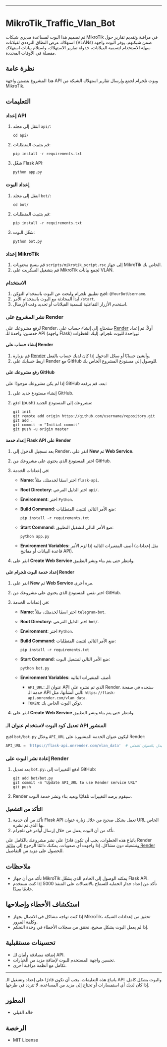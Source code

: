 

---

# MikroTik_Traffic_Vlan_Bot

تم تصميم هذا البوت لمساعدة مديري شبكات MikroTik في مراقبة وتقديم تقارير حول استهلاك عرض النطاق الترددي لفيلانات (VLANs) ضمن شبكتهم. يوفر البوت واجهة سهلة الاستخدام لتسمية الفيلانات، جدولة تقارير الاستهلاك، واستلام بيانات استهلاك مفصلة في الأوقات المحددة.

## نظرة عامة

هذا المشروع يتضمن واجهة API وبوت تلجرام لجمع وإرسال تقارير استهلاك الشبكة من MikroTik.

## التعليمات

### إعداد API

1. انتقل إلى مجلد `api/`:

   ```shell
   cd api/
   ```

2. قم بتثبيت المتطلبات:

   ```shell
   pip install -r requirements.txt
   ```

3. شغّل Flask API:

   ```shell
   python app.py
   ```

### إعداد البوت

1. انتقل إلى مجلد `bot/`:

   ```shell
   cd bot/
   ```

2. قم بتثبيت المتطلبات:

   ```shell
   pip install -r requirements.txt
   ```

3. شغّل البوت:

   ```shell
   python bot.py
   ```

### إعداد MikroTik

1. قم بنسخ محتويات `scripts/mikrotik_script.rsc` إلى جهاز MikroTik الخاص بك.
2. قم بتشغيل السكربت على MikroTik لجمع بيانات VLAN.

### الاستخدام

1. افتح تطبيق تلجرام وابحث عن البوت باستخدام التوكن: `@YourBotUsername`.
2. ابدأ المحادثة مع البوت باستخدام الأمر `/start`.
3. استخدم الأزرار التفاعلية لتسمية الفيلانات أو تحديد وقت الإرسال.

### نشر المشروع على Render

لرفع مشروعك على Render، ستحتاج إلى إنشاء حساب على [Render](https://render.com/) أولاً، ثم إعداد خدمتين: واحدة للـ API (واجهة Flask) وواحدة للبوت تلجرام. إليك الخطوات:

#### إنشاء حساب على Render

1. قم بزيارة [Render](https://render.com/) وأنشئ حسابًا أو سجّل الدخول إذا كان لديك حساب بالفعل.
2. اربط حسابك على Render مع GitHub للوصول إلى مستودع المشروع الخاص بك.

#### رفع مشروعك على GitHub

إذا لم يكن مشروعك موجودًا على GitHub بعد، قم برفعه:

1. إنشاء مستودع جديد على GitHub.
2. ادفع (push) مشروعك إلى المستودع الجديد:

   ```shell
   git init
   git remote add origin https://github.com/username/repository.git
   git add .
   git commit -m "Initial commit"
   git push -u origin master
   ```

#### إعداد خدمة Flask API على Render

1. بعد تسجيل الدخول إلى Render، انقر على **New** ثم **Web Service**.
2. اختر المستودع الذي يحتوي على مشروعك من GitHub.
3. في إعدادات الخدمة:
   - **Name**: اختر اسمًا لخدمتك، مثلاً `flask-api`.
   - **Root Directory**: اختر الدليل الفرعي `api/`.
   - **Environment**: اختر `Python`.
   - **Build Command**: ضع الأمر التالي لتثبيت المتطلبات:

     ```shell
     pip install -r requirements.txt
     ```

   - **Start Command**: ضع الأمر التالي لتشغيل التطبيق:

     ```shell
     python app.py
     ```

   - **Environment Variables**: أضف المتغيرات التالية إذا لزم الأمر (مثل إعدادات قاعدة البيانات أو مفاتيح API).

4. انقر على **Create Web Service** وانتظر حتى يتم بناء ونشر التطبيق.

#### إعداد خدمة البوت تلجرام على Render

1. انقر على **New** ثم **Web Service** مرة أخرى.
2. اختر نفس المستودع الذي يحتوي على مشروعك من GitHub.
3. في إعدادات الخدمة:
   - **Name**: اختر اسمًا لخدمتك، مثلاً `telegram-bot`.
   - **Root Directory**: اختر الدليل الفرعي `bot/`.
   - **Environment**: اختر `Python`.
   - **Build Command**: ضع الأمر التالي لتثبيت المتطلبات:

     ```shell
     pip install -r requirements.txt
     ```

   - **Start Command**: ضع الأمر التالي لتشغيل البوت:

     ```shell
     python bot.py
     ```

   - **Environment Variables**: أضف المتغيرات التالية:
     - `API_URL`: عنوان الـ API الذي تم نشره على Render. ستجده في صفحة خدمة الـ API التي أنشأتها، مثل: `https://flask-api.onrender.com/vlan_data`.
     - `TOKEN`: توكن البوت الخاص بك.

4. انقر على **Create Web Service** وانتظر حتى يتم بناء ونشر التطبيق.

### تعديل كود البوت لاستخدام عنوان الـ API المنشور

افتح `bot/bot.py` وعدّل `API_URL` ليكون عنوان الخدمة المنشورة على Render:

```python
API_URL = 'https://flask-api.onrender.com/vlan_data'  # استبدل بالعنوان الفعلي
```

### إعادة نشر البوت على Render

1. بعد تعديل `bot.py`، ادفع التغييرات إلى GitHub:

   ```shell
   git add bot/bot.py
   git commit -m "Update API_URL to use Render service URL"
   git push
   ```

2. Render سيقوم برصد التغييرات تلقائيًا ويعيد بناء ونشر خدمة البوت.

### التأكد من التشغيل

1. تأكد من أن خدمة Flask API تعمل بشكل صحيح من خلال زيارة عنوان URL الخاص بها الذي تم نشره.
2. تأكد من أن البوت يعمل من خلال إرسال أوامر في تلجرام.

باتباع هذه الخطوات، يجب أن تكون قادرًا على نشر مشروعك بالكامل على Render وتشغيله دون مشاكل. إذا واجهت أي صعوبات، يمكنك دائمًا الرجوع إلى [وثائق Render](https://render.com/docs) للحصول على مزيد من التفاصيل.

## ملاحظات

- تأكد من أن جهاز MikroTik يمكنه الوصول إلى الخادم الذي يشغّل Flask API.
- تأكد من إعداد جدار الحماية للسماح بالاتصالات على المنفذ 5000 إذا كنت تستخدم خادمًا بعيدًا.

## استكشاف الأخطاء وإصلاحها

- إذا كنت تواجه مشاكل في الاتصال بجهاز MikroTik، تحقق من إعدادات الشبكة وكلمة المرور.
- إذا لم يعمل البوت بشكل صحيح، تحقق من سجلات الأخطاء في وحدة التحكم.

## تحسينات مستقبلية

- إضافة مصادقة وأمان للـ API.
- تحسين واجهة المستخدم للبوت لإضافة مزيد من الخيارات.
- تكامل مع أنظمة مراقبة أخرى.

---

باتباع هذه التعليمات، يجب أن تكون قادرًا على إعداد وتشغيل الـ API والبوت بشكل كامل. إذا كان لديك أي استفسارات أو تحتاج إلى مزيد من المساعدة، لا تتردد في طرحها.

## المطور

- خالد الغيلي

## الرخصة

- MIT License
